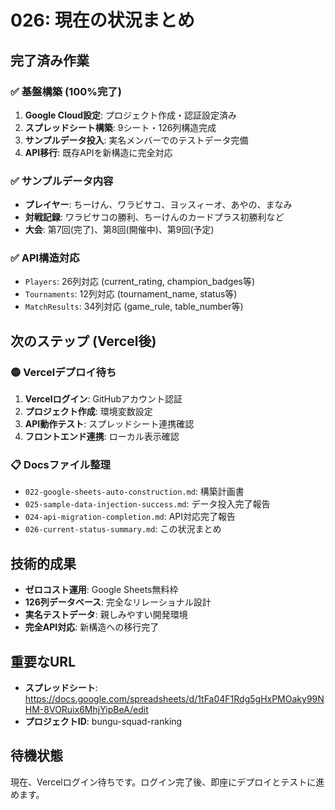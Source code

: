 # 026: 現在の状況まとめ

## 完了済み作業

### ✅ 基盤構築 (100%完了)
1. **Google Cloud設定**: プロジェクト作成・認証設定済み
2. **スプレッドシート構築**: 9シート・126列構造完成
3. **サンプルデータ投入**: 実名メンバーでのテストデータ完備
4. **API移行**: 既存APIを新構造に完全対応

### ✅ サンプルデータ内容
- **プレイヤー**: ちーけん、ワラビサコ、ヨッスィーオ、あやの、まなみ
- **対戦記録**: ワラビサコの勝利、ちーけんのカードプラス初勝利など
- **大会**: 第7回(完了)、第8回(開催中)、第9回(予定)

### ✅ API構造対応
- `Players`: 26列対応 (current_rating, champion_badges等)
- `Tournaments`: 12列対応 (tournament_name, status等)  
- `MatchResults`: 34列対応 (game_rule, table_number等)

## 次のステップ (Vercel後)

### 🟡 Vercelデプロイ待ち
1. **Vercelログイン**: GitHubアカウント認証
2. **プロジェクト作成**: 環境変数設定
3. **API動作テスト**: スプレッドシート連携確認
4. **フロントエンド連携**: ローカル表示確認

### 📋 Docsファイル整理
- `022-google-sheets-auto-construction.md`: 構築計画書
- `025-sample-data-injection-success.md`: データ投入完了報告  
- `024-api-migration-completion.md`: API対応完了報告
- `026-current-status-summary.md`: この状況まとめ

## 技術的成果
- **ゼロコスト運用**: Google Sheets無料枠
- **126列データベース**: 完全なリレーショナル設計
- **実名テストデータ**: 親しみやすい開発環境
- **完全API対応**: 新構造への移行完了

## 重要なURL
- **スプレッドシート**: https://docs.google.com/spreadsheets/d/1tFa04F1Rdg5gHxPMOaky99NHM-8VORuix6MhjYipBeA/edit
- **プロジェクトID**: bungu-squad-ranking

## 待機状態
現在、Vercelログイン待ちです。ログイン完了後、即座にデプロイとテストに進めます。